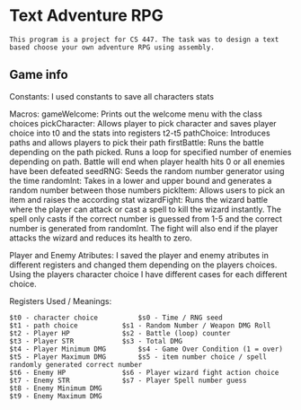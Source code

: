 # Text Adventure RPG

	This program is a project for CS 447. The task was to design a text based choose your own adventure RPG using assembly.

## Game info

Constants:
	I used constants to save all characters stats
	
Macros:
	gameWelcome: 	Prints out the welcome menu with the class choices
	pickCharacter:	Allows player to pick character and saves player choice into t0 and 
					the stats into registers t2-t5
	pathChoice:		Introduces paths and allows players to pick their path
	firstBattle:	Runs the battle depending on the path picked. Runs a loop for specified number of
					enemies depending on path. Battle will end when player health hits 0 or all enemies
					have been defeated
	seedRNG:		Seeds the random number generator using the time
	randomInt:		Takes in a lower and upper bound and generates a random number between those numbers
	pickItem:		Allows users to pick an item and raises the according stat
	wizardFight:	Runs the wizard battle where the player can attack or cast a spell to kill the wizard
					instantly. The spell only casts if the correct number is guessed from 1-5 and the correct
					number is generated from randomInt. The fight will also end if the player attacks the 
					wizard and reduces its health to zero.
	
Player and Enemy Atributes:
	I saved the player and enemy atributes in different registers and changed them depending on the players
	choices. Using the players character choice I have different cases for each different choice.

Registers Used / Meanings:

	$t0 - character choice			$s0 - Time / RNG seed
	$t1 - path choice			$s1 - Random Number / Weapon DMG Roll
	$t2 - Player HP				$s2 - Battle (loop) counter
	$t3 - Player STR			$s3 - Total DMG
	$t4 - Player Minimum DMG		$s4 - Game Over Condition (1 = over)
	$t5 - Player Maximum DMG		$s5 - item number choice / spell randomly generated correct number
	$t6 - Enemy HP				$s6 - Player wizard fight action choice 
	$t7 - Enemy STR				$s7 - Player Spell number guess
	$t8 - Enemy Minimum DMG	
	$t9 - Enemy Maximum DMG									
